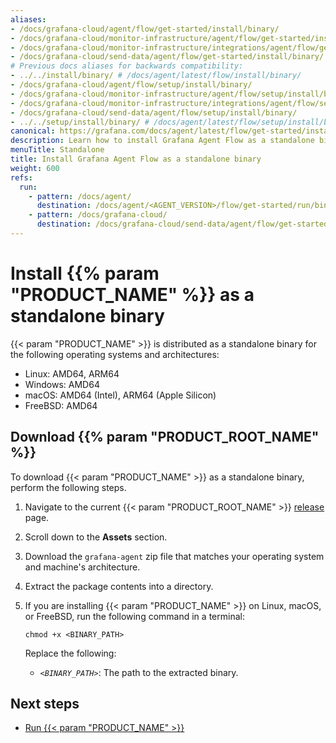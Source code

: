 ```yaml
---
aliases:
- /docs/grafana-cloud/agent/flow/get-started/install/binary/
- /docs/grafana-cloud/monitor-infrastructure/agent/flow/get-started/install/binary/
- /docs/grafana-cloud/monitor-infrastructure/integrations/agent/flow/get-started/install/binary/
- /docs/grafana-cloud/send-data/agent/flow/get-started/install/binary/
# Previous docs aliases for backwards compatibility:
- ../../install/binary/ # /docs/agent/latest/flow/install/binary/
- /docs/grafana-cloud/agent/flow/setup/install/binary/
- /docs/grafana-cloud/monitor-infrastructure/agent/flow/setup/install/binary/
- /docs/grafana-cloud/monitor-infrastructure/integrations/agent/flow/setup/install/binary/
- /docs/grafana-cloud/send-data/agent/flow/setup/install/binary/
- ../../setup/install/binary/ # /docs/agent/latest/flow/setup/install/binary/
canonical: https://grafana.com/docs/agent/latest/flow/get-started/install/binary/
description: Learn how to install Grafana Agent Flow as a standalone binary
menuTitle: Standalone
title: Install Grafana Agent Flow as a standalone binary
weight: 600
refs:
  run:
    - pattern: /docs/agent/
      destination: /docs/agent/<AGENT_VERSION>/flow/get-started/run/binary/
    - pattern: /docs/grafana-cloud/
      destination: /docs/grafana-cloud/send-data/agent/flow/get-started/run/binary/
---
```


# Install {{% param "PRODUCT_NAME" %}} as a standalone binary

{{< param "PRODUCT_NAME" >}} is distributed as a standalone binary for the following operating systems and architectures:

* Linux: AMD64, ARM64
* Windows: AMD64
* macOS: AMD64 (Intel), ARM64 (Apple Silicon)
* FreeBSD: AMD64

## Download {{% param "PRODUCT_ROOT_NAME" %}}

To download {{< param "PRODUCT_NAME" >}} as a standalone binary, perform the following steps.

1. Navigate to the current {{< param "PRODUCT_ROOT_NAME" >}} [release](https://github.com/grafana/agent/releases) page.

1. Scroll down to the **Assets** section.

1. Download the `grafana-agent` zip file that matches your operating system and machine's architecture.

1. Extract the package contents into a directory.

1. If you are installing {{< param "PRODUCT_NAME" >}} on Linux, macOS, or FreeBSD, run the following command in a terminal:

   ```shell
   chmod +x <BINARY_PATH>
   ```

   Replace the following:

   - _`<BINARY_PATH>`_: The path to the extracted binary.

## Next steps

- [Run {{< param "PRODUCT_NAME" >}}](ref:run)

